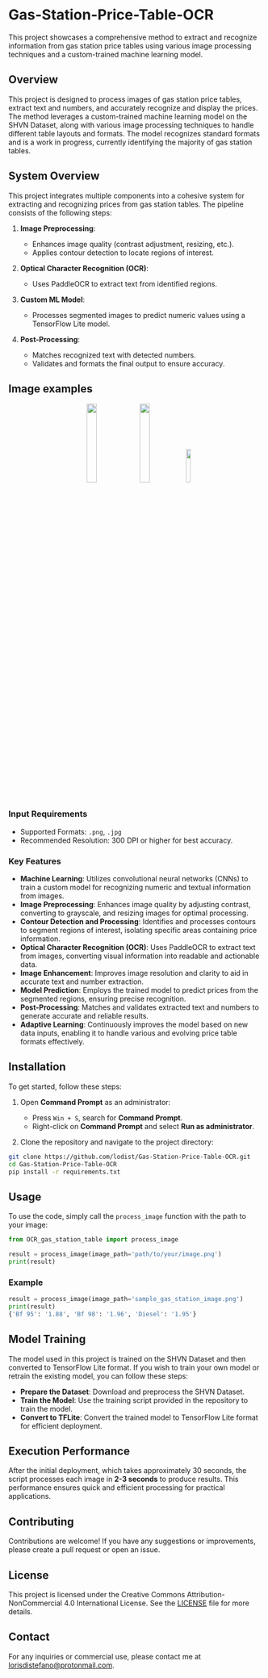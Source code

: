 # Gas-Station-Price-Table-OCR
This project showcases a comprehensive method to extract and recognize information from gas station price tables using various image processing techniques and a custom-trained machine learning model.

## Overview

This project is designed to process images of gas station price tables, extract text and numbers, and accurately recognize and display the prices. The method leverages a custom-trained machine learning model on the SHVN Dataset, along with various image processing techniques to handle different table layouts and formats.
The model recognizes standard formats and is a work in progress, currently identifying the majority of gas station tables.

## System Overview

This project integrates multiple components into a cohesive system for extracting and recognizing prices from gas station tables. The pipeline consists of the following steps:

1. **Image Preprocessing**:
   - Enhances image quality (contrast adjustment, resizing, etc.).
   - Applies contour detection to locate regions of interest.

2. **Optical Character Recognition (OCR)**:
   - Uses PaddleOCR to extract text from identified regions.

3. **Custom ML Model**:
   - Processes segmented images to predict numeric values using a TensorFlow Lite model.

4. **Post-Processing**:
   - Matches recognized text with detected numbers.
   - Validates and formats the final output to ensure accuracy.


## Image examples

<p align="center">
  <img src="https://github.com/lodist/Gas-Station-Price-Table-OCR/assets/75701170/f41147ce-30b6-4f48-952f-e8ffdc8bd987" width="20%" />
  <img src="https://github.com/lodist/Gas-Station-Price-Table-OCR/assets/75701170/ddba261d-f7c0-495a-b55f-80b7ea75e5b5" width="20%" />
  <img src="https://github.com/lodist/Gas-Station-Price-Table-OCR/assets/75701170/fe0b22a3-76b8-4243-8f81-03e572978bd2" width="13%" />
</p>

### Input Requirements

- Supported Formats: `.png`, `.jpg`
- Recommended Resolution: 300 DPI or higher for best accuracy.


### Key Features

- **Machine Learning**: Utilizes convolutional neural networks (CNNs) to train a custom model for recognizing numeric and textual information from images.
- **Image Preprocessing**: Enhances image quality by adjusting contrast, converting to grayscale, and resizing images for optimal processing.
- **Contour Detection and Processing**: Identifies and processes contours to segment regions of interest, isolating specific areas containing price information.
- **Optical Character Recognition (OCR)**: Uses PaddleOCR to extract text from images, converting visual information into readable and actionable data.
- **Image Enhancement**: Improves image resolution and clarity to aid in accurate text and number extraction.
- **Model Prediction**: Employs the trained model to predict prices from the segmented regions, ensuring precise recognition.
- **Post-Processing**: Matches and validates extracted text and numbers to generate accurate and reliable results.
- **Adaptive Learning**: Continuously improves the model based on new data inputs, enabling it to handle various and evolving price table formats effectively.


## Installation

To get started, follow these steps:

1. Open **Command Prompt** as an administrator:
   - Press `Win + S`, search for **Command Prompt**.
   - Right-click on **Command Prompt** and select **Run as administrator**.
  
2. Clone the repository and navigate to the project directory:
```bash
git clone https://github.com/lodist/Gas-Station-Price-Table-OCR.git
cd Gas-Station-Price-Table-OCR
pip install -r requirements.txt
```
## Usage

To use the code, simply call the `process_image` function with the path to your image:

```python
from OCR_gas_station_table import process_image

result = process_image(image_path='path/to/your/image.png')
print(result)
```

### Example

```python
result = process_image(image_path='sample_gas_station_image.png')
print(result)
{'Bf 95': '1.88', 'Bf 98': '1.96', 'Diesel': '1.95'}
```

## Model Training

The model used in this project is trained on the SHVN Dataset and then converted to TensorFlow Lite format. If you wish to train your own model or retrain the existing model, you can follow these steps:

- **Prepare the Dataset**: Download and preprocess the SHVN Dataset.
- **Train the Model**: Use the training script provided in the repository to train the model.
- **Convert to TFLite**: Convert the trained model to TensorFlow Lite format for efficient deployment.


## Execution Performance

After the initial deployment, which takes approximately 30 seconds, the script processes each image in **2-3 seconds** to produce results.
This performance ensures quick and efficient processing for practical applications.

## Contributing

Contributions are welcome! If you have any suggestions or improvements, please create a pull request or open an issue.

## License

This project is licensed under the Creative Commons Attribution-NonCommercial 4.0 International License. See the [LICENSE](LICENSE) file for more details.


## Contact

For any inquiries or commercial use, please contact me at lorisdistefano@protonmail.com.
